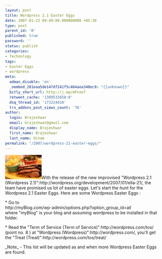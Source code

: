 ```yaml
---
layout: post
title: Wordpress 2.1 Easter Eggs
date: 2007-01-23 09:49:09.000000000 +05:30
type: post
parent_id: '0'
published: true
password: ''
status: publish
categories:
- Technology
tags:
- Easter Eggs
- wordpress
meta:
  adman_disable: 'on'
  _oembed_281eaa5de147df241f5c464aea340ec9: "{{unknown}}"
  bitly_short_url: http://j.mp/mFnxe7
  retweet_cache: '1309532658:0'
  dsq_thread_id: '173224410'
  trx_addons_post_views_count: '76'
author:
  login: Brajeshwar
  email: brajeshwar@gmail.com
  display_name: Brajeshwar
  first_name: Brajeshwar
  last_name: Oinam
permalink: "/2007/wordpress-21-easter-eggs/"
---
```

<p><a href="http://wordpress.com/tos/treat/"><img src="/static/2007/01/treat.jpg" alt="Wordpress Easter Eggs" /></a>With the release of the new improvised "Wordpress 2.1 (Wordpress 2.1)":http://wordpress.org/development/2007/01/ella-21/, the team have promised us lot of easter eggs. Let's start the hunt for the Wordpress 2.1 Easter Eggs. Here are some Wordpress Easter Eggs :</p>
<p>* Go to<br />
http://myBlog.com/wp-admin/options.php?option_group_id=all<br />
where "myBlog" is your blog and assuming wordpress to be installed in that folder.</p>
<p>* Read the "Term of Service (Term of Service)":http://wordpress.com/tos/ (point no. 8 ) at "Wordpress (Wordpress)":http://wordpress.com/, you'll get the "Treat (Treat)":http://wordpress.com/tos/treat/</p>
<p>_Note_ - This list will be updated as and when more Wordpress Easter Eggs are found.</p>
